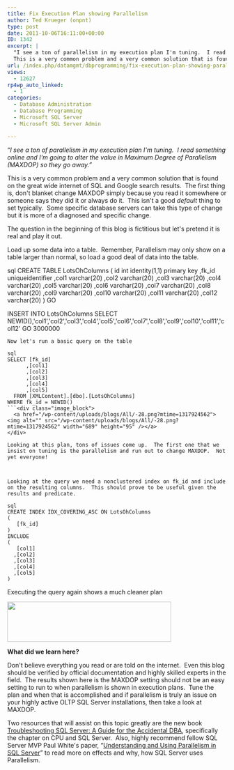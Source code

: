 ```yaml
---
title: Fix Execution Plan showing Parallelism
author: Ted Krueger (onpnt)
type: post
date: 2011-10-06T16:11:00+00:00
ID: 1342
excerpt: |
  "I see a ton of parallelism in my execution plan I'm tuning.  I read something online and I'm going to alter the value in Maximum Degree of Parallelism (MAXDOP) so they go away."
  This is a very common problem and a very common solution that is found on&hellip;
url: /index.php/datamgmt/dbprogramming/fix-execution-plan-showing-parallelism/
views:
  - 12627
rp4wp_auto_linked:
  - 1
categories:
  - Database Administration
  - Database Programming
  - Microsoft SQL Server
  - Microsoft SQL Server Admin

---
```

“_I see a ton of parallelism in my execution plan I'm tuning.  I read something online and I'm going to alter the value in Maximum Degree of Parallelism (MAXDOP) so they go away.”_

This is a very common problem and a very common solution that is found on the great wide internet of SQL and Google search results.  The first thing is, don't blanket change MAXDOP simply because you read it somewhere or someone says they did it or always do it.  This isn't a good _default_ thing to set typically.  Some specific database servers can take this type of change but it is more of a diagnosed and specific change. 

The question in the beginning of this blog is fictitious but let's pretend it is real and play it out.

Load up some data into a table.  Remember, Parallelism may only show on a table larger than normal, so load a good deal of data into the table.

sql
CREATE TABLE LotsOhColumns 
(
	id int identity(1,1) primary key
	,fk_id uniqueidentifier 
	,col1 varchar(20)
	,col2 varchar(20)
	,col3 varchar(20)
	,col4 varchar(20)
	,col5 varchar(20)
	,col6 varchar(20)
	,col7 varchar(20)
	,col8 varchar(20)
	,col9 varchar(20)
	,col10 varchar(20)
	,col11 varchar(20)
	,col12 varchar(20)
)
GO

INSERT INTO LotsOhColumns 
SELECT NEWID(),'col1','col2','col3','col4','col5','col6','col7','col8','col9','col10','col11','col12'
GO 3000000
```
Now let's run a basic query on the table

sql
SELECT [fk_id]
      ,[col1]
      ,[col2]
      ,[col3]
      ,[col4]
      ,[col5]
  FROM [XMLContent].[dbo].[LotsOhColumns]
WHERE fk_id = NEWID() 
```<div class="image_block">
  <a href="/wp-content/uploads/blogs/All/-28.png?mtime=1317924562"><img alt="" src="/wp-content/uploads/blogs/All/-28.png?mtime=1317924562" width="689" height="95" /></a>
</div>

Looking at this plan, tons of issues come up.  The first one that we insist on tuning is the parallelism and run out to change MAXDOP.  Not yet everyone!

 

Looking at the query we need a nonclustered index on fk_id and include on the resulting columns.  This should prove to be useful given the results and predicate.

sql
CREATE INDEX IDX_COVERING_ASC ON LotsOhColumns 
(
   [fk_id]
)
INCLUDE 
(
   [col1]
  ,[col2]
  ,[col3]
  ,[col4]
  ,[col5]
) 
```
Executing the query again shows a much cleaner plan

<div class="image_block">
  <a href="/wp-content/uploads/blogs/All/-29.png?mtime=1317924562"><img alt="" src="/wp-content/uploads/blogs/All/-29.png?mtime=1317924562" width="376" height="92" /></a>
</div></p> 

**What did we learn here?**

Don't believe everything you read or are told on the internet.  Even this blog should be verified by official documentation and highly skilled experts in the field.  The results shown here is the MAXDOP setting should not be an easy setting to run to when parallelism is shown in execution plans.  Tune the plan and when that is accomplished and if parallelism is truly an issue on your highly active OLTP SQL Server installations, then take a look at MAXDOP.

Two resources that will assist on this topic greatly are the new book [Troubleshooting SQL Server: A Guide for the Accidental DBA][1], specifically the chapter on CPU and SQL Server.  Also, highly recommend fellow SQL Server MVP Paul White's paper, “[Understanding and Using Parallelism in SQL Server][2]” to read more on effects and why, how SQL Server uses Parallelism. 

 [1]: http://www.simple-talk.com/books/sql-books/troubleshooting-sql-server-a-guide-for-the-accidental-dba/
 [2]: http://www.simple-talk.com/sql/learn-sql-server/understanding-and-using-parallelism-in-sql-server/